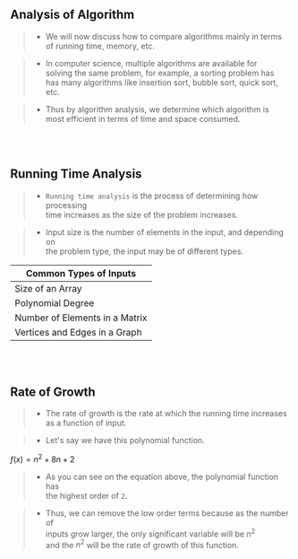 ## Analysis of Algorithm

> - We will now discuss how to compare algorithms mainly in terms <br />
    of running time, memory, etc.

> - In computer science, multiple algorithms are available for <br />
    solving the same problem, for example, a sorting problem has <br />
    has many algorithms like insertion sort, bubble sort, quick sort, etc.

> - Thus by algorithm analysis, we determine which algorithm is <br />
    most efficient in terms of time and space consumed.

<br />
<br />



## Running Time Analysis

> - `Running time analysis` is the process of determining how processing <br />
    time increases as the size of the problem increases.

> - Input size is the number of elements in the input, and depending on <br />
    the problem type, the input may be of different types.

| Common Types of Inputs |
| ---------------------- |
| Size of an Array |
| Polynomial Degree |
| Number of Elements in a Matrix |
| Vertices and Edges in a Graph |

<br />
<br />



## Rate of Growth

> - The rate of growth is the rate at which the running time increases <br />
    as a function of input.

> - Let's say we have this polynomial function.

$f(x) = n^2 + 8n + 2$

> - As you can see on the equation above, the polynomial function has <br />
    the highest order of `2`.

> - Thus, we can remove the low order terms because as the number of <br />
    inputs grow larger, the only significant variable will be $n^2$ <br />
    and the $n^2$ will be the rate of growth of this function.
